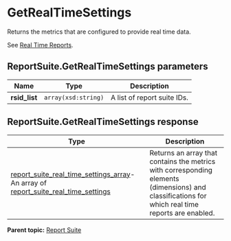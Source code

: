# GetRealTimeSettings

Returns the metrics that are configured to provide real time data.

See [Real Time Reports](https://github.com/Adobe-Experience-Cloud/analytics-1.4-apis/blob/master/docs/reporting-api/real_time.md).

## ReportSuite.GetRealTimeSettings parameters

|Name|Type|Description|
|----|----|-----------|
|**rsid\_list** |`array(xsd:string)` |A list of report suite IDs.|

## ReportSuite.GetRealTimeSettings response

|Type|Description|
|----|-----------|
| [report\_suite\_real\_time\_settings\_array](../../data_types/r_report_suite_real_time_settings_array.md#)- An array of [report\_suite\_real\_time\_settings](../../data_types/r_report_suite_real_time_settings.md#) | Returns an array that contains the metrics with corresponding elements \(dimensions\) and classifications for which real time reports are enabled. |

**Parent topic:** [Report Suite](../../methods/report_suite/r_methods_reportsuite.md)

